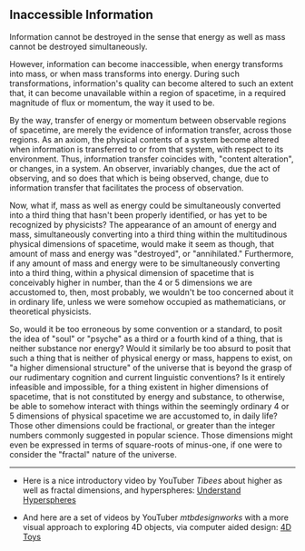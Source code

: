 ## Inaccessible Information

Information cannot be destroyed in the sense that energy as well as mass cannot be destroyed simultaneously. 

However, information can become inaccessible, when energy transforms into mass, or when mass transforms into energy. During such transformations, information's quality can become altered to such an extent that, it can become unavailable within a region of spacetime, in a required magnitude of flux or momentum, the way it used to be. 

By the way, transfer of energy or momentum between observable regions of spacetime, are merely the evidence of information transfer, across those regions. As an axiom, the physical contents of a system become altered when information is transferred to or from that system, with respect to its environment. Thus, information transfer coincides with, "content alteration", or changes, in a system. An observer, invariably changes, due the act of observing, and so does that which is being observed, change, due to information transfer that facilitates the process of observation. 

Now, what if, mass as well as energy could be simultaneously converted into a third thing that hasn't been properly identified, or has yet to be recognized by physicists? The appearance of an amount of energy and mass, simultaneously converting into a third thing within the multitudinous physical dimensions of spacetime, would make it seem as though, that amount of mass and energy was "destroyed", or "annihilated." Furthermore, if any amount of mass and energy were to be simultaneously converting into a third thing, within a physical dimension of spacetime that is conceivably higher in number, than the 4 or 5 dimensions we are accustomed to, then, most probably, we wouldn't be too concerned about it in ordinary life, unless we were somehow occupied as mathematicians, or theoretical physicists. 

So, would it be too erroneous by some convention or a standard, to posit the idea of "soul" or "psyche" as a third or a fourth kind of a thing, that is neither substance nor energy? Would it similarly be too absurd to posit that such a thing that is neither of physical energy or mass, happens to exist, on "a higher dimensional structure" of the universe that is beyond the grasp of our rudimentary cognition and current linguistic conventions? Is it entirely infeasible and impossible, for a thing existent in higher dimensions of spacetime, that is not constituted by energy and substance, to otherwise, be able to somehow interact with things within the seemingly ordinary 4 or 5 dimensions of physical spacetime we are accustomed to, in daily life? Those other dimensions could be fractional, or greater than the integer numbers commonly suggested in popular science. Those dimensions might even be expressed in terms of square-roots of minus-one, if one were to consider the "fractal" nature of the universe. 

---

- Here is a nice introductory video by YouTuber *Tibees* about higher as well as fractal dimensions, and hyperspheres: [Understand Hyperspheres](https://www.youtube.com/watch?v=LA4RRdfvXIo) 

- And here are a set of videos by YouTuber *mtbdesignworks* with a more visual approach to exploring 4D objects, via computer aided design: [4D Toys](https://www.youtube.com/@mtbdesignworks/videos)